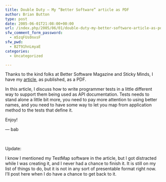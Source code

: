 ```yaml
---
title: Double Duty — My “Better Software” article as PDF
author: Brian Button
type: post
date: 2005-06-01T21:08:00+00:00
url: /index.php/2005/06/01/double-duty-my-better-software-article-as-pdf/
sfw_comment_form_password:
  - m5zqFUs0nxsF
sfw_pwd:
  - B2T91hnLmyaE
categories:
  - Uncategorized

---
```

Thanks to the kind folks at Better Software Magazine and Sticky Minds, I have my [article][1], as published, as a PDF.

In this article, I discuss how to write programmer tests in a little different way to support them being used as API documentation. Tests needs to stand alone a little bit more,&nbsp;you need to pay more attention to using better names, and you need to have some way to let you map from application method to the tests that define it.

Enjoy!

&mdash; bab

&nbsp;

Update:

I know I mentioned my TestMap software in the article, but I got distracted while I was creating it, and I never had a chance to finish it. It is still on my list of things to do, but it is not in any sort of presentable format right now. I&#8217;ll post here when I do have a chance to get back to it.

 [1]: http://www.agilestl.com/Articles/DoubleDuty.pdf